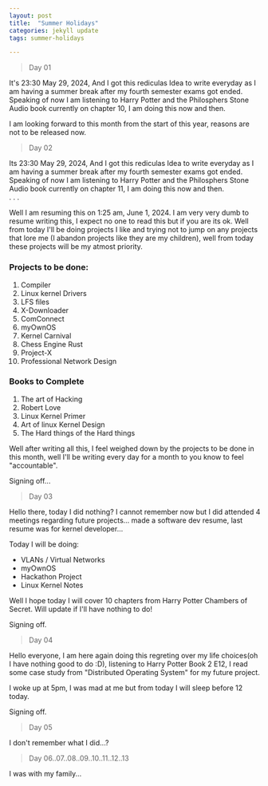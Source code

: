 ```yaml
---
layout: post
title:  "Summer Holidays"
categories: jekyll update
tags: summer-holidays

---
```

> Day 01

It's 23:30 May 29, 2024, And I got this rediculas Idea to write everyday as I am having a summer break after my fourth semester exams got ended.
Speaking of now I am listening to Harry Potter and the Philosphers Stone Audio book currently on chapter 10, I am doing this now and then. 

I am looking forward to this month from the start of this year, reasons are not to be released now.

> Day 02

Its 23:30 May 29, 2024, And I got this rediculas Idea to write everyday as I am having a summer break after my fourth semester exams got ended. Speaking of now I am listening to Harry Potter and the Philosphers Stone Audio book currently on chapter 11, I am doing this now and then.  
.
.
.

Well I am resuming this on 1:25 am, June 1, 2024. I am very very dumb to resume writing this, I expect no one to read this but if you are its ok. Well from today I'll be doing projects I like and trying not to jump on any projects that lore me (I abandon projects like they are my children), well from today these projects will be my atmost priority.

### Projects to be done:
1. Compiler
2. Linux kernel Drivers
3. LFS files
4. X-Downloader
5. ComConnect
6. myOwnOS
7. Kernel Carnival
8. Chess Engine Rust
9. Project-X
10. Professional Network Design

### Books to Complete
1. The art of Hacking
2. Robert Love
3. Linux Kernel Primer
4. Art of linux Kernel Design
5. The Hard things of the Hard things


Well after writing all this, I feel weighed down by the projects to be done in this month, well I'll be writing every day for a month to you know to feel "accountable".


Signing off...

> Day 03

Hello there, today I did nothing? I cannot remember now but I did attended 4 meetings regarding future projects... made a software dev resume, last resume was for kernel developer... 

Today I will be doing:
- VLANs / Virtual Networks
- myOwnOS
- Hackathon Project
- Linux Kernel Notes

Well I hope today I will cover 10 chapters from Harry Potter Chambers of Secret.
Will update if I'll have nothing to do!

Signing off.


> Day 04

Hello everyone, I am here again doing this regreting over my life choices(oh I have nothing good to do :D), listening to Harry Potter Book 2 E12, I read some case study from "Distributed Operating System" for my future project. 

I woke up at 5pm, I was mad at me but from today I will sleep before 12 today.

Signing off.

> Day 05

I don't remember what I did...?


> Day 06..07..08..09..10..11..12..13

I was with my family... 

